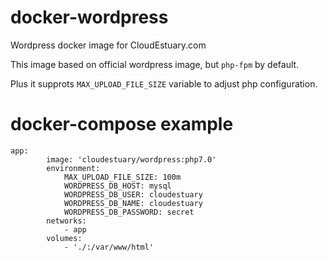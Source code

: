 # docker-wordpress
Wordpress docker image for CloudEstuary.com

This image based on official wordpress image, but `php-fpm` by default.

Plus it supprots `MAX_UPLOAD_FILE_SIZE` variable to adjust php configuration. 

# docker-compose example

~~~
app:
        image: 'cloudestuary/wordpress:php7.0'
        environment:
            MAX_UPLOAD_FILE_SIZE: 100m
            WORDPRESS_DB_HOST: mysql
            WORDPRESS_DB_USER: cloudestuary
            WORDPRESS_DB_NAME: cloudestuary
            WORDPRESS_DB_PASSWORD: secret
        networks:
            - app
        volumes:
            - './:/var/www/html'
~~~
